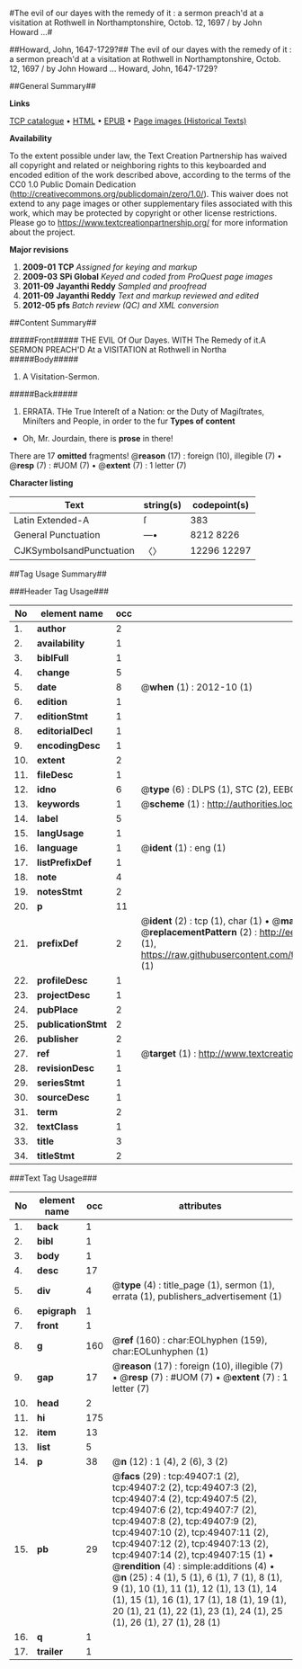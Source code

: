#The evil of our dayes with the remedy of it : a sermon preach'd at a visitation at Rothwell in Northamptonshire, Octob. 12, 1697 / by John Howard ...#

##Howard, John, 1647-1729?##
The evil of our dayes with the remedy of it : a sermon preach'd at a visitation at Rothwell in Northamptonshire, Octob. 12, 1697 / by John Howard ...
Howard, John, 1647-1729?

##General Summary##

**Links**

[TCP catalogue](http://www.ota.ox.ac.uk/tcp/)  • 
[HTML](http://tei.it.ox.ac.uk/tcp/Texts-HTML/free/A44/A44635.html)  • 
[EPUB](http://tei.it.ox.ac.uk/tcp/Texts-EPUB/free/A44/A44635.epub) • 
[Page images (Historical Texts)](https://historicaltexts.jisc.ac.uk/eebo-11804047e)

**Availability**

To the extent possible under law, the Text Creation Partnership has waived all copyright and related or neighboring rights to this keyboarded and encoded edition of the work described above, according to the terms of the CC0 1.0 Public Domain Dedication (http://creativecommons.org/publicdomain/zero/1.0/). This waiver does not extend to any page images or other supplementary files associated with this work, which may be protected by copyright or other license restrictions. Please go to https://www.textcreationpartnership.org/ for more information about the project.

**Major revisions**

1. __2009-01__ __TCP__ *Assigned for keying and markup*
1. __2009-03__ __SPi Global__ *Keyed and coded from ProQuest page images*
1. __2011-09__ __Jayanthi Reddy__ *Sampled and proofread*
1. __2011-09__ __Jayanthi Reddy__ *Text and markup reviewed and edited*
1. __2012-05__ __pfs__ *Batch review (QC) and XML conversion*

##Content Summary##

#####Front#####
THE EVIL Of Our Dayes. WITH The Remedy of it.A SERMON PREACH'D At a VISITATION at Rothwell in Northa
#####Body#####

1. A Visitation-Sermon.

#####Back#####

1. ERRATA.
THe True Intereſt of a Nation: or the Duty of Magiſtrates, Miniſters and People, in order to the fur
**Types of content**

  * Oh, Mr. Jourdain, there is **prose** in there!

There are 17 **omitted** fragments! 
 @__reason__ (17) : foreign (10), illegible (7)  •  @__resp__ (7) : #UOM (7)  •  @__extent__ (7) : 1 letter (7)

**Character listing**


|Text|string(s)|codepoint(s)|
|---|---|---|
|Latin Extended-A|ſ|383|
|General Punctuation|—•|8212 8226|
|CJKSymbolsandPunctuation|〈〉|12296 12297|

##Tag Usage Summary##

###Header Tag Usage###

|No|element name|occ|attributes|
|---|---|---|---|
|1.|__author__|2||
|2.|__availability__|1||
|3.|__biblFull__|1||
|4.|__change__|5||
|5.|__date__|8| @__when__ (1) : 2012-10 (1)|
|6.|__edition__|1||
|7.|__editionStmt__|1||
|8.|__editorialDecl__|1||
|9.|__encodingDesc__|1||
|10.|__extent__|2||
|11.|__fileDesc__|1||
|12.|__idno__|6| @__type__ (6) : DLPS (1), STC (2), EEBO-CITATION (1), OCLC (1), VID (1)|
|13.|__keywords__|1| @__scheme__ (1) : http://authorities.loc.gov/ (1)|
|14.|__label__|5||
|15.|__langUsage__|1||
|16.|__language__|1| @__ident__ (1) : eng (1)|
|17.|__listPrefixDef__|1||
|18.|__note__|4||
|19.|__notesStmt__|2||
|20.|__p__|11||
|21.|__prefixDef__|2| @__ident__ (2) : tcp (1), char (1)  •  @__matchPattern__ (2) : ([0-9\-]+):([0-9IVX]+) (1), (.+) (1)  •  @__replacementPattern__ (2) : http://eebo.chadwyck.com/downloadtiff?vid=$1&page=$2 (1), https://raw.githubusercontent.com/textcreationpartnership/Texts/master/tcpchars.xml#$1 (1)|
|22.|__profileDesc__|1||
|23.|__projectDesc__|1||
|24.|__pubPlace__|2||
|25.|__publicationStmt__|2||
|26.|__publisher__|2||
|27.|__ref__|1| @__target__ (1) : http://www.textcreationpartnership.org/docs/. (1)|
|28.|__revisionDesc__|1||
|29.|__seriesStmt__|1||
|30.|__sourceDesc__|1||
|31.|__term__|2||
|32.|__textClass__|1||
|33.|__title__|3||
|34.|__titleStmt__|2||


###Text Tag Usage###

|No|element name|occ|attributes|
|---|---|---|---|
|1.|__back__|1||
|2.|__bibl__|1||
|3.|__body__|1||
|4.|__desc__|17||
|5.|__div__|4| @__type__ (4) : title_page (1), sermon (1), errata (1), publishers_advertisement (1)|
|6.|__epigraph__|1||
|7.|__front__|1||
|8.|__g__|160| @__ref__ (160) : char:EOLhyphen (159), char:EOLunhyphen (1)|
|9.|__gap__|17| @__reason__ (17) : foreign (10), illegible (7)  •  @__resp__ (7) : #UOM (7)  •  @__extent__ (7) : 1 letter (7)|
|10.|__head__|2||
|11.|__hi__|175||
|12.|__item__|13||
|13.|__list__|5||
|14.|__p__|38| @__n__ (12) : 1 (4), 2 (6), 3 (2)|
|15.|__pb__|29| @__facs__ (29) : tcp:49407:1 (2), tcp:49407:2 (2), tcp:49407:3 (2), tcp:49407:4 (2), tcp:49407:5 (2), tcp:49407:6 (2), tcp:49407:7 (2), tcp:49407:8 (2), tcp:49407:9 (2), tcp:49407:10 (2), tcp:49407:11 (2), tcp:49407:12 (2), tcp:49407:13 (2), tcp:49407:14 (2), tcp:49407:15 (1)  •  @__rendition__ (4) : simple:additions (4)  •  @__n__ (25) : 4 (1), 5 (1), 6 (1), 7 (1), 8 (1), 9 (1), 10 (1), 11 (1), 12 (1), 13 (1), 14 (1), 15 (1), 16 (1), 17 (1), 18 (1), 19 (1), 20 (1), 21 (1), 22 (1), 23 (1), 24 (1), 25 (1), 26 (1), 27 (1), 28 (1)|
|16.|__q__|1||
|17.|__trailer__|1||
